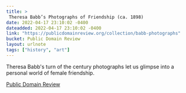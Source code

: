 ```yaml
---
title: > 
 Theresa Babb’s Photographs of Friendship (ca. 1898)
date: 2022-04-17 23:10:02 -0400
dateadded: 2022-04-17 23:10:02 -0400
link: "https://publicdomainreview.org/collection/babb-photographs"
bucket: Public Domain Review
layout: urlnote
tags: ["history", "art"]
--- 
```

Theresa Babb's turn of the century photographs let us glimpse into a personal world of female friendship.
 <!-- end excerpt --> 
<div class='bucket'><a class='internal-link' href='/buckets/public-domain-review'>Public Domain Review</a></div> 
